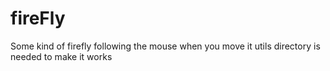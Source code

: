 # fireFly
Some kind of firefly following the mouse when you move it
utils directory is needed to make it works
